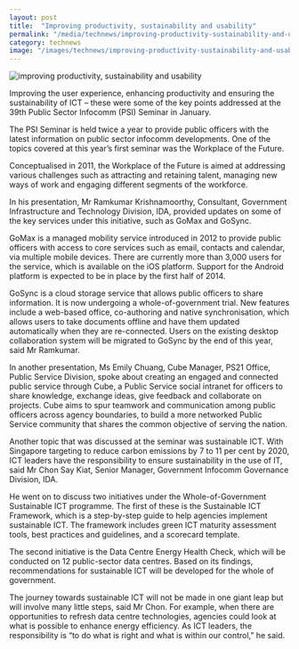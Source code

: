 ```yaml
---
layout: post
title:  "Improving productivity, sustainability and usability"
permalink: "/media/technews/improving-productivity-sustainability-and-usability"
category: technews
image: "/images/technews/improving-productivity-sustainability-and-usability-part-1.png"
---
```


![improving productivity, sustainability and usability]({{site.baseurl}}/images/technews/improving-productivity-sustainability-and-usability-part-1.png)

Improving the user experience, enhancing productivity and ensuring the sustainability of ICT – these were some of the key points addressed at the 39th Public Sector Infocomm (PSI) Seminar in January.

The PSI Seminar is held twice a year to provide public officers with the latest information on public sector infocomm developments. One of the topics covered at this year’s first seminar was the Workplace of the Future.

Conceptualised in 2011, the Workplace of the Future is aimed at addressing various challenges such as attracting and retaining talent, managing new ways of work and engaging different segments of the workforce.

In his presentation, Mr Ramkumar Krishnamoorthy, Consultant, Government Infrastructure and Technology Division, IDA, provided updates on some of the key services under this initiative, such as GoMax and GoSync.

GoMax is a managed mobility service introduced in 2012 to provide public officers with access to core services such as email, contacts and calendar, via multiple mobile devices. There are currently more than 3,000 users for the service, which is available on the iOS platform. Support for the Android platform is expected to be in place by the first half of 2014.

GoSync is a cloud storage service that allows public officers to share information. It is now undergoing a whole-of-government trial. New features include a web-based office, co-authoring and native synchronisation, which allows users to take documents offline and have them updated automatically when they are re-connected. Users on the existing desktop collaboration system will be migrated to GoSync by the end of this year, said Mr Ramkumar.

In another presentation, Ms Emily Chuang, Cube Manager, PS21 Office, Public Service Division, spoke about creating an engaged and connected public service through Cube, a Public Service social intranet for officers to share knowledge, exchange ideas, give feedback and collaborate on projects. Cube aims to spur teamwork and communication among public officers across agency boundaries, to build a more networked Public Service community that shares the common objective of serving the nation.

Another topic that was discussed at the seminar was sustainable ICT. With Singapore targeting to reduce carbon emissions by 7 to 11 per cent by 2020, ICT leaders have the responsibility to ensure sustainability in the use of IT, said Mr Chon Say Kiat, Senior Manager, Government Infocomm Governance Division, IDA.

He went on to discuss two initiatives under the Whole-of-Government Sustainable ICT programme. The first of these is the Sustainable ICT Framework, which is a step-by-step guide to help agencies implement sustainable ICT. The framework includes green ICT maturity assessment tools, best practices and guidelines, and a scorecard template.

The second initiative is the Data Centre Energy Health Check, which will be conducted on 12 public-sector data centres. Based on its findings, recommendations for sustainable ICT will be developed for the whole of government.

The journey towards sustainable ICT will not be made in one giant leap but will involve many little steps, said Mr Chon. For example, when there are opportunities to refresh data centre technologies, agencies could look at what is possible to enhance energy efficiency. As ICT leaders, the responsibility is “to do what is right and what is within our control,” he said.
